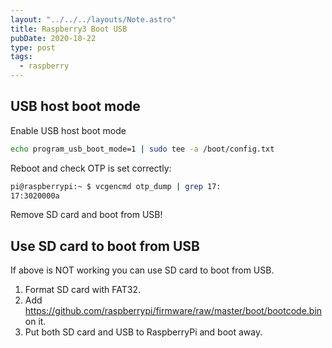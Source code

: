 ```yaml
---
layout: "../../../layouts/Note.astro"
title: Raspberry3 Boot USB
pubDate: 2020-10-22
type: post
tags:
  - raspberry
---
```


## USB host boot mode

Enable USB host boot mode

```bash
echo program_usb_boot_mode=1 | sudo tee -a /boot/config.txt
```


Reboot and check OTP is set correctly:

```bash
pi@raspberrypi:~ $ vcgencmd otp_dump | grep 17:
17:3020000a
```

Remove SD card and boot from USB!

<!-- more -->

## Use SD card to boot from USB

If above is NOT working you can use SD card to boot from USB.

1. Format SD card with FAT32.
2. Add https://github.com/raspberrypi/firmware/raw/master/boot/bootcode.bin on it.
3. Put both SD card and USB to RaspberryPi and boot away.
